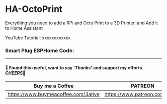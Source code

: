 # HA-OctoPrint
Everything you need to add a RPi and Octo Print to a 3D Printer, and Add it to Home Assistant

YouTube Tutorial: xxxxxxxxxxxx

### Smart Plug ESPHome Code:


___

#### 💖 Found this useful, want to say '*Thanks*' and support my efforts. *CHEERS*🍺
| Buy me a Coffee | PATREON |
|-----------------|---------|
| https://www.buymeacoffee.com/3ative | https://www.patreon.com/3ative |
